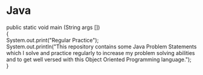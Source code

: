 # Java
public static void main (String args [])
<br>
{
<br>
        System.out.print("Regular Practice");
<br>
System.out.println("This repository contains some Java Problem Statements which I solve and practice regularly to increase my problem solving abilities and to get well versed with this Object Oriented Programming language.");
<br>
}
